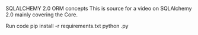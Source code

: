 SQLALCHEMY 2.0 ORM concepts
This is source for a video on SQLAlchemy 2.0 mainly covering the Core.

Run code
pip install -r requirements.txt
python <name of file>.py
